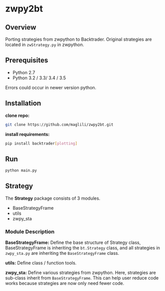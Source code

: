 # zwpy2bt

## Overview

Porting strategies from zwpython to Backtrader.
Original strategies are located in `zwStrategy.py` in zwpython.

## Prerequisites

- Python 2.7
- Python 3.2 / 3.3/ 3.4 / 3.5

Errors could occur in newer version python.

## Installation

**clone repo:**

```bash
git clone https://github.com/maglili/zwpy2bt.git
```

**install requirements:**

```bash
pip install backtrader[plotting]
```

## Run

```bash
python main.py
```

## Strategy

The **Strategy** package consists of 3 modules.

- BaseStrategyFrame
- utils
- zwpy_sta

### Module Description

**BaseStrategyFrame:** Define the base structure of Strategy class,
BaseStrategyFrame is inheriting the `bt.Strategy` class,
and all strategies in `zwpy_sta.py` are
inheriting the `BaseStrategyFrame` class.

**utils:** Define class / function tools.

**zwpy_sta:** Define various strategies from zwpython.
Here, strategies are sub-class inherit from `BaseStrategyFrame`.
This can help user reduce code works because strategies
are now only need fewer code.
